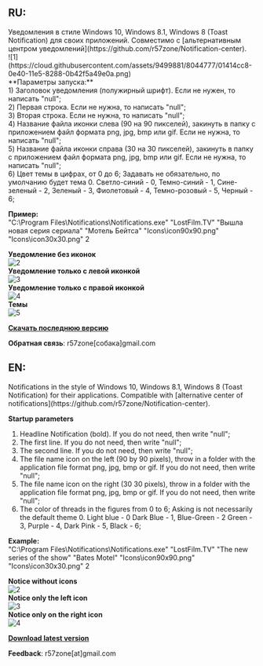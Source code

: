 <h2>RU:</h2>
Уведомления в стиле Windows 10, Windows 8.1, Windows 8 (Toast Notification) для своих приложений. Совместимо с [альтернативным центром уведомлений](https://github.com/r57zone/Notification-center).<br>
![1](https://cloud.githubusercontent.com/assets/9499881/8044777/01414cc8-0e40-11e5-8288-0b42f5a49e0a.png)<br>
**Параметры запуска:**<br>
1) Заголовок уведомления (полужирный шрифт). Если не нужен, то написать "null";<br>
2) Первая строка. Если не нужна, то написать "null";<br>
3) Вторая строка. Если не нужна, то написать "null";<br>
4) Название файла иконки слева (90 на 90 пикселей), закинуть в папку с приложением файл формата png, jpg, bmp или gif. Если не нужна, то написать "null";<br>
5) Название файла иконки справа (30 на 30 пикселей), закинуть в папку с приложением файл формата png, jpg, bmp или gif. Если не нужна, то написать "null";<br>
6) Цвет темы в цифрах, от 0 до 6; Задавать не обязательно, по умолчанию будет тема 0. Светло-синий - 0, Темно-синий - 1, Сине-зеленый - 2, Зеленый - 3, Фиолетовый - 4, Темно-розовый - 5, Черный - 6; 

**Пример:**<br>
"C:\Program Files\Notifications\Notifications.exe" "LostFilm.TV" "Вышла новая серия сериала" "Мотель Бейтса" "Icons\icon90x90.png" "Icons\icon30x30.png" 2

**Уведомление без иконок**<br>
![2](https://cloud.githubusercontent.com/assets/9499881/8045036/ab2760c8-0e41-11e5-8cee-f70560396b72.png)<br>
**Уведомление только с левой иконкой**<br>
![3](https://cloud.githubusercontent.com/assets/9499881/8045046/c59390da-0e41-11e5-9b6b-348e84d29430.png)<br>
**Уведомление только с правой иконкой**<br>
![4](https://cloud.githubusercontent.com/assets/9499881/8044982/61133a7a-0e41-11e5-94be-b1d80a1f2c52.png)<br>
**Темы**<br>
![5](https://cloud.githubusercontent.com/assets/9499881/8045067/e21f3466-0e41-11e5-964a-eae0b4ac74e3.png)<br>

**[Скачать последнюю версию](https://github.com/r57zone/notifications/releases)**

**Обратная связь**: r57zone[собака]gmail.com 

<h2>EN:</h2>
Notifications in the style of Windows 10, Windows 8.1, Windows 8 (Toast Notification) for their applications. Compatible with [alternative center of notifications](https://github.com/r57zone/Notification-center).<br>

**Startup parameters**<br>
1) Headline Notification (bold). If you do not need, then write "null";<br>
2) The first line. If you do not need, then write "null";<br>
3) The second line. If you do not need, then write "null";<br>
4) The file name icon on the left (90 by 90 pixels), throw in a folder with the application file format png, jpg, bmp or gif. If you do not need, then write "null";<br>
5) The file name icon on the right (30 30 pixels), throw in a folder with the application file format png, jpg, bmp or gif. If you do not need, then write "null";<br>
6) The color of threads in the figures from 0 to 6; Asking is not necessarily the default theme 0. Light blue - 0 Dark Blue - 1, Blue-Green - 2 Green - 3, Purple - 4, Dark Pink - 5, Black - 6; 

**Example:**<br>
"C:\Program Files\Notifications\Notifications.exe" "LostFilm.TV" "The new series of the show" "Bates Motel" "Icons\icon90x90.png" "Icons\icon30x30.png" 2

**Notice without icons**<br>
![2](https://cloud.githubusercontent.com/assets/9499881/8045036/ab2760c8-0e41-11e5-8cee-f70560396b72.png)<br>
**Notice only the left icon**<br>
![3](https://cloud.githubusercontent.com/assets/9499881/8045046/c59390da-0e41-11e5-9b6b-348e84d29430.png)<br>
**Notice only on the right icon**<br>
![4](https://cloud.githubusercontent.com/assets/9499881/8044982/61133a7a-0e41-11e5-94be-b1d80a1f2c52.png)<br>

**[Download latest version](https://github.com/r57zone/notifications/releases)**

**Feedback**: r57zone[at]gmail.com 


